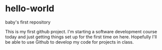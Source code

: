 # hello-world
baby's first repository

This is my first github project. I'm starting a software development course today and just getting things set up for the first time on here. Hopefully I'll be able to use Github to develop my code for projects in class.
